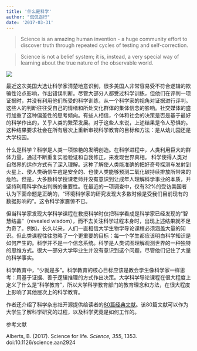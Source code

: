 ```yaml
---
title: '什么是科学'
author: "侃侃迩行"
date: '2017-03-31'
---
```

> Science is an amazing human invention - a huge community effort to discover truth through repeated cycles of testing and self-correction.

> Science is not a belief system; it is, instead, a very special way of learning about the true nature of the observable world.

![](http://science.sciencemag.org/content/sci/355/6332/1353/F2.large.jpg)

最近这次美国大选让科学家清楚地意识到，很多美国人非常容易受不符合逻辑的欺骗性论点影响，作出错误判断。尽管大部分人都受过科学训练，但他们在评判一项证据时，并没有利用他们所受的科学训练，从一个科学家的视角对证据进行评判。这些人的判断往往受自己的情绪和所处文化群体的集体信念的影响。社交媒体的盛行加重了这种偏差性的思考倾向。有些人相信，个体和社会的决策是否是基于最好的科学作出的，关乎人类的繁荣发展。对于这些人来说，上述结果是令人恐惧的。这种结果要求社会在所有层次上重新审视科学教育的目标和方法：是从幼儿园还是大学校园。

什么是科学？科学是人类一项惊艳的发明创造。在科学进程中，人类利用巨大的群体力量，通过不断重复实验验证和自我修正，来发现世界真相。 科学使得人类对自然界的运作方式有了深入理解。这种了解使人类能准确的把好奇号探测车发射到火星上、使人类确信牛痘是安全的、也使人类能够预测二氧化碳持续排放所带来的危险。但是，大多数科学授课老师并没有意识到让成年人理解科学事业的本质，并坚持利用科学作出判断的重要性。在最近的一项调查中，仅有32%的受访美国者认为下面命题是正确的，“环境科学家的研究发现大多数时候是受我们目前现有的数据影响的”。这令科学家震惊不已。

但当科学家发现大学科学课程在教授科学时仅把科学看成是科学家已经发现的“智慧结晶”（revealed wisdom），而不去关注科学过程本身时，出现上述结果就不足为奇了。例如，长久以来，人们一直相信大学生物学导论课程必须涵盖大量的知识。但此类课程往往忽略了一个更重要的目标：每一个学生都应该明白科学知识是如何产生的。科学并不是一个信念系统。科学是人类试图理解观测世界的一种独特的思维方式。很大一部分大学毕业生并没有意识到这个问题，尽管他们记住了大量的科学事实。

科学教育中，“少就是多”。科学教育的核心目标应该是教会学生像科学家一样思考：用基于证据、善于逻辑推理的方式作出决策。大学科学导论课程在很大程度上定义了什么是“科学教育”，所以大学科学教育部门的教育理念和方法，在很大程度上影响了其他层次上的科学教育。

作者还介绍了科学杂志社开源提供给读者的[80篇经典文献](http://www.scienceintheclassroom.org/)。该80篇文献可以作为大学生了解科学研究的过程，以及科学究竟是如何工作的。

参考文献

Alberts, B. (2017). Science for life. *Science, 355*, 1353. doi:10.1126/science.aan2924
